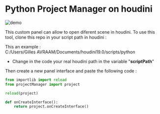 # Python Project Manager on houdini

![demo](/preview/preview.gif)

This custom panel can allow to open diferent scene in houdini.
To use this tool, clone this repo in your script path in houdini :

This an example :  
C:/Users/Gilles AVRAAM/Documents/houdini19.0/scripts/python

* Change in the code your real houdini path in the variable "**scriptPath**"

Then create a new panel interface and paste the following code :

```python
from importlib import reload
from projectManager import project

reload(project)

def onCreateInterface():
    return project.onCreateInterface()
```